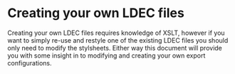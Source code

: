 # Creating your own LDEC files
Creating your own LDEC files requires knowledge of XSLT, however if you want to simply re-use and restyle one of the existing LDEC files you should only need to modify the stylsheets. Either way this document will provide you with some insight in to modifying and creating your own export configurations.
